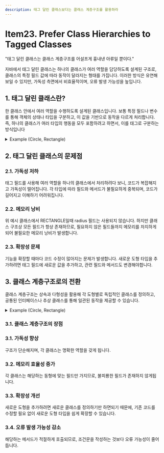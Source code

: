```yaml
---
description: 태그 달린 클래스보다는 클래스 계층구조를 활용하라
---
```


# Item23. Prefer Class Hierarchies to Tagged Classes

"태그 달린 클래스는 클래스 계층구조를 어설프게 흉내낸 아류일 뿐이다."

자바에서 태그 달린 클래스는 하나의 클래스가 여러 역할을 담당하도록 설계된 구조로, 클래스의 특정 필드 값에 따라 동작이 달라지는 형태를 가집니다. 이러한 방식은 유연해 보일 수 있지만, 가독성 측면에서 비효율적이며, 오류 발생 가능성을 높입니다.



## 1. 태그 달린 클래스란?

한 클래스 안에서 여러 역할을 수행하도록 설계된 클래스입니다. 보통 특정 필드나 변수를 통해 객체의 상태나 타입을 구분하고, 이 값을 기반으로 동작을 다르게 처리합니다. 즉, 하나의 클래스가 여러 타입의 행동을 모두 포함하려고 하면서, 이를 태그로 구분하는 방식입니다

<details>

<summary>Example (Circle, Rectangle)</summary>

```java
public class Figure {
    enum Shape { RECTANGLE, CIRCLE }

    // 태그 필드
    final Shape shape;

    // RECTANGLE일 때 사용하는 필드
    double length;
    double width;

    // CIRCLE일 때 사용하는 필드
    double radius;

    // 생성자 (사각형)
    public Figure(double length, double width) {
        shape = Shape.RECTANGLE;
        this.length = length;
        this.width = width;
    }

    // 생성자 (원)
    public Figure(double radius) {
        shape = Shape.CIRCLE;
        this.radius = radius;
    }

    // 넓이를 계산하는 메서드
    public double area() {
        switch (shape) {
            case RECTANGLE:
                return length * width;
            case CIRCLE:
                return Math.PI * (radius * radius);
            default:
                throw new AssertionError(shape);
        }
    }
}
```

위 예시에서 `Figure` 클래스는 `RECTANGLE`(사각형)과 `CIRCLE`(원)의 두 가지 타입을 하나의 클래스에서 처리하기 위해 \*\*태그 필드(shape)\*\*를 사용하고 있습니다. 각 도형에 필요한 필드(`length`, `width`, `radius`)가 공존하며, `shape` 필드의 값에 따라 다른 동작을 수행하도록 설계되어 있습니다.

</details>



## 2. 태그 달린 클래스의 문제점

### 2.1. 가독성 저하

태그 필드를 사용해 여러 역할을 하나의 클래스에서 처리하려다 보니, 코드가 복잡해지고 가독성이 떨어집니다. 각 타입에 따라 필드와 메서드가 불필요하게 중복되며, 코드가 길어지고 이해하기 어려워집니다.

### 2.2. 메모리 낭비

위 예시 클래스에서 RECTANGLE일때 radius 필드는 사용되지 않습니다. 하지만 클래스 구조상 모든 필드가 항상 존재하므로, 필요하지 않은 필드들까지 메모리를 차지하게 되어 불필요한 메모리 낭비가 발생합니다.

### 2.3. 확장성 문제

기능을 확장할 때마다 코드 수정이 많아지는 문제가 발생합니다. 새로운 도형 타입을 추가하려면 태그 필드에 새로운 값을 추가하고, 관련 필드와 메서드도 변경해야합니다.&#x20;



## 3. 클래스 계층구조로의 전환

클래스 계층구조는 상속과 다형성을 활용해 각 도형별로 독립적인 클래스를 정의하고, 공통된 인터페이스나 추상 클래스를 통해 일관된 동작을 제공할 수 있습니다.

<details>

<summary>Example (Circle, Rectangle)</summary>

```java
// 추상 클래스: 모든 도형의 공통적인 동작 정의
public abstract class Figure {
    abstract double area();  // 넓이를 계산하는 추상 메서드
}

// 사각형 클래스
public class Rectangle extends Figure {
    private final double length;
    private final double width;

    public Rectangle(double length, double width) {
        this.length = length;
        this.width = width;
    }

    @Override
    public double area() {
        return length * width;
    }
}

// 원 클래스
public class Circle extends Figure {
    private final double radius;

    public Circle(double radius) {
        this.radius = radius;
    }

    @Override
    public double area() {
        return Math.PI * (radius * radius);
    }
}
```

이 구조에서 **각 도형은 별도의 클래스**로 분리되어 있습니다. `Figure`는 공통된 추상 클래스로서 도형의 **넓이를 계산하는 `area()` 메서드를 정의**하고, `Rectangle`과 `Circle` 클래스는 이를 **구체적으로 구현**합니다.

</details>

### 3.1. 클래스 계층구조의 장점

### 3.1. 가독성 향상

구조가 단순해지며, 각 클래스는 명확한 역할을 갖게 됩니다.

### 3.2. 메모리 효율성 증가

각 클래스는 해당하는 동형에 맞는 필드만 가지므로, 불피룡한 필드가 존재하지 않게됩니다.

### 3.3. 확장성 개선

새로운 도형을 추가하려면 새로운 클래스를 정의하기만 하면되기 때문에, 기존 코드를 수정할 필요 없이 새로운 도형 타입을 쉽게 확장할 수 있습니다.

### 3.4. 오류 발생 가능성 감소

해당하는 메서드가 적절하게 호출되므로, 조건문을 작성하는 것보다 오류 가능성이 줄어듭니다.



